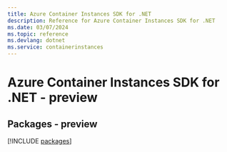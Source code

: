 ```yaml
---
title: Azure Container Instances SDK for .NET
description: Reference for Azure Container Instances SDK for .NET
ms.date: 03/07/2024
ms.topic: reference
ms.devlang: dotnet
ms.service: containerinstances
---
```

# Azure Container Instances SDK for .NET - preview
## Packages - preview
[!INCLUDE [packages](container-instances-index.md)]